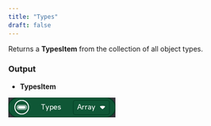 ```yaml
---
title: "Types"
draft: false
---
```

Returns a **TypesItem** from the collection of all object types.
### Output
-   **TypesItem**

![Types](https://raw.githubusercontent.com/battlefield-portal-community/Image-CDN/main/portal_blocks/Types.png)